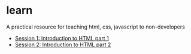 # learn
A practical resource for teaching html, css, javascript to non-developers


- [Session 1: Introduction to HTML part 1](./sessions/1/index.md)
- [Session 2: Introduction to HTML part 2](./sessions/1)





